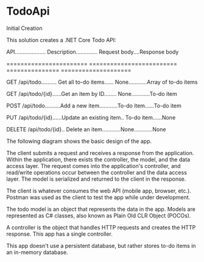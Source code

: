 # TodoApi
Initial Creation

This solution creates a .NET Core Todo API:

API.................... Description.............. Request body....Response body

======================= ========================= =============== ====================

GET /api/todo.......... Get all to-do items...... None............Array of to-do items

GET /api/todo/{id}......Get an item by ID........ None............To-do item

POST /api/todo..........Add a new item............To-do item......To-do item

PUT /api/todo/{id}......Update an existing item.. To-do item......None

DELETE /api/todo/{id}.. Delete an item............None............None


The following diagram shows the basic design of the app.

The client submits a request and receives a response from the application. Within the 
application, there exists the controller, the model, and the data access layer. The 
request comes into the application's controller, and read/write operations occur 
between the controller and the data access layer. The model is serialized and returned 
to the client in the response.

The client is whatever consumes the web API (mobile app, browser, etc.). 
Postman was used as the client to test the app while under development.

The todo model is an object that represents the data in the app. Models are represented 
as C# classes, also known as Plain Old CLR Object (POCOs).

A controller is the object that handles HTTP requests and creates the HTTP response. This
app has a single controller.

This app doesn't use a persistent database, but rather stores to-do items in an in-memory 
database.
